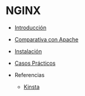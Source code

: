 # NGINX

- [Introducción](introducción)

- [Comparativa con Apache]()

- [Instalación]()

- [Casos Prácticos]()

- Referencias
  * [Kinsta](https://kinsta.com/es/base-de-conocimiento/que-es-nginx/)
